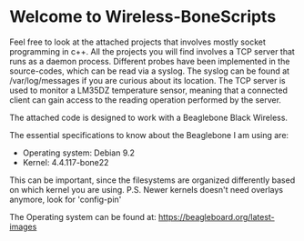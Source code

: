 # Welcome to Wireless-BoneScripts

Feel free to look at the attached projects that involves mostly socket programming in c++.
All the projects you will find involves a TCP server that runs as a daemon process. Different probes have been implemented in the source-codes, which can be read via a syslog. The syslog can be found at /var/log/messages if you are curious about its location. The TCP server is used to monitor a LM35DZ temperature sensor, meaning that a connected client can gain access to the reading operation performed by the server. 

The attached code is designed to work with a Beaglebone Black Wireless.

The essential specifications to know about the Beaglebone I am using are:
- Operating system: Debian 9.2
- Kernel: 4.4.117-bone22

This can be important, since the filesystems are organized differently based on which kernel you are using.
P.S. Newer kernels doesn't need overlays anymore, look for 'config-pin'

The Operating system can be found at:
https://beagleboard.org/latest-images
